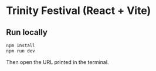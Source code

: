 # Trinity Festival (React + Vite)

## Run locally
```bash
npm install
npm run dev
```
Then open the URL printed in the terminal.
